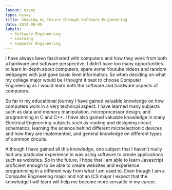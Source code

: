 ```yaml
---
layout: essay
type: essay
title: Shaping my future through Software Engineering
date: 2019-09-05
labels:
  - Software Engineering
  - Learning
  - Computer Engineering
---
```


I have always been fascinated with computers and how they work from both a hardware and software perspective. I didn’t have too many opportunities to learn in-depth about computers, spare some Youtube videos and random webpages with just gave basic level information. So when deciding on what my college major would be I thought it best to choose Computer Engineering as I would learn both the software and hardware aspects of computers.

So far in my educational journey I have gained valuable knowledge on how computers work in a very technical aspect. I have learned many subjects such as data and memory manipulation, microprocessor design, and programming in C and C++. I have also gained valuable knowledge in many Electrical Engineering subjects such as reading and designing circuit schematics, learning the science behind different microelectronic devices and how they are implemented, and general knowledge on different types of common circuits.

Although I have gained all this knowledge, one subject that I haven’t really had any particular experience in was using software to create applications such as websites. So in the future, I hope that I am able to learn Javascript proficient enough to be able to create websites and experience programming in a different way from what I am used to. Even though I am a Computer Engineering major and not an ICS major I expect that the knowledge I will learn will help me become more versatile in my career.
